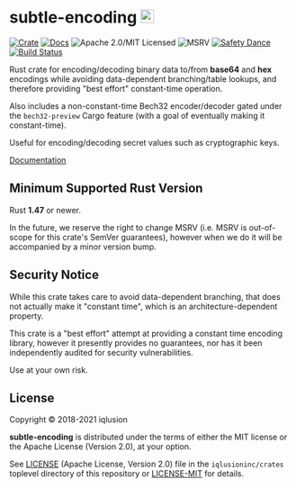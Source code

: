 # subtle-encoding <a href="https://www.iqlusion.io"><img src="https://storage.googleapis.com/iqlusion-production-web/img/logo/iqlusion-rings-sm.png" alt="iqlusion" width="24" height="24"></a>

[![Crate][crate-image]][crate-link]
[![Docs][docs-image]][docs-link]
![Apache 2.0/MIT Licensed][license-image]
![MSRV][rustc-image]
[![Safety Dance][safety-image]][safety-link]
[![Build Status][build-image]][build-link]

Rust crate for encoding/decoding binary data to/from **base64** and **hex**
encodings while avoiding data-dependent branching/table lookups, and therefore
providing "best effort" constant-time operation.

Also includes a non-constant-time Bech32 encoder/decoder gated under the
`bech32-preview` Cargo feature (with a goal of eventually making it
constant-time).

Useful for encoding/decoding secret values such as cryptographic keys.

[Documentation]

## Minimum Supported Rust Version

Rust **1.47** or newer.

In the future, we reserve the right to change MSRV (i.e. MSRV is out-of-scope
for this crate's SemVer guarantees), however when we do it will be accompanied by
a minor version bump.

## Security Notice

While this crate takes care to avoid data-dependent branching, that does not
actually make it "constant time", which is an architecture-dependent property.

This crate is a "best effort" attempt at providing a constant time encoding
library, however it presently provides no guarantees, nor has it been
independently audited for security vulnerabilities.

Use at your own risk.

## License

Copyright © 2018-2021 iqlusion

**subtle-encoding** is distributed under the terms of either the MIT license
or the Apache License (Version 2.0), at your option.

See [LICENSE] (Apache License, Version 2.0) file in the `iqlusioninc/crates`
toplevel directory of this repository or [LICENSE-MIT] for details.

[//]: # (badges)

[crate-image]: https://img.shields.io/crates/v/subtle-encoding.svg
[crate-link]: https://crates.io/crates/subtle-encoding
[docs-image]: https://docs.rs/subtle-encoding/badge.svg
[docs-link]: https://docs.rs/subtle-encoding/
[license-image]: https://img.shields.io/badge/license-Apache2.0/MIT-blue.svg
[rustc-image]: https://img.shields.io/badge/rustc-1.47+-blue.svg
[safety-image]: https://img.shields.io/badge/unsafe-forbidden-success.svg
[safety-link]: https://github.com/rust-secure-code/safety-dance/
[build-image]: https://github.com/iqlusioninc/crates/actions/workflows/subtle-encoding.yml/badge.svg
[build-link]: https://github.com/iqlusioninc/crates/actions/workflows/subtle-encoding.yml

[//]: # (general links)

[Documentation]: https://docs.rs/subtle-encoding/
[LICENSE]: https://github.com/iqlusioninc/crates/blob/main/LICENSE
[LICENSE-MIT]: https://github.com/iqlusioninc/crates/blob/main/subtle-encoding/LICENSE-MIT
